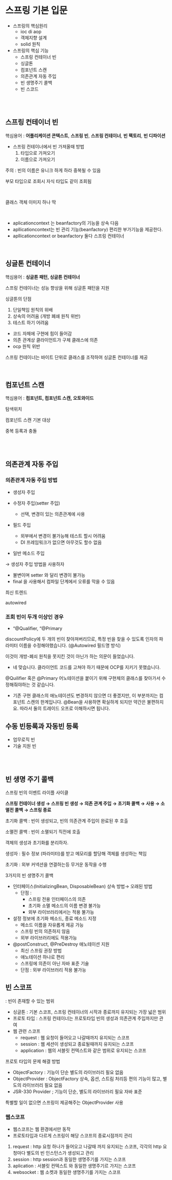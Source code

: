 # 스프링 기본 입문

- 스프링의 핵심원리
  - ioc di aop
  - 객체지향 설계
  - solid 원칙
- 스프링의 핵심 기능
  - 스프링 컨테이너 빈
  - 싱글톤
  - 컴포넌트 스캔
  - 의존관계 자동 주입
  - 빈 생명주기 콜백
  - 빈 스코드

<br/>

<br/>

## 스프링 컨테이너 빈

핵심용어 : **어플리케이션 콘텍스트**,  **스프링 빈**,  **스프링 컨테이너**,  **빈 팩토리**, **빈 디파이션**

- 스프링 컨테이너에서 빈 가져올때 방법
  1. 타입으로 가져오기
  2. 이름으로 가져오기

주의 : 빈의 이름은 유니크 하게 하라 중복될 수 있음

부모 타입으로 조회시 자식 타입도 같이 조회됨

<br/>

클래스 객체 이미지 하나 딱

<br/>

- aplicationcontext 는 beanfactory의 기능을 상속 다음
- apllicationcontext는  빈 관리 기능(beanfactory) 편리한 부가기능을 제공한다.
- apllicationcontext or beanfactory 둘다 스프링 컨테이너

<br/>

## 싱글톤 컨테이너

핵심용어 : **싱글톤 패턴, 싱글톤 컨테이너**

스프링 컨테이너는 성능 향상을 위해 싱글톤 패턴을 지원

싱글톤의 단점

1. 단일책임 원칙의 위배
2. 상속의 어려움 (개방 폐쇄 원칙 위반)
3. 테스트 하기 어려움

- 코드 자체에 구현에 힘이 들어감
- 의존 관계상 클라이언트가 구체 클래스에 의존
- ocp 원칙 위반

스프링 컨테이너는 바이트 단위로 클래스를 조작하여 싱글톤 컨테이너를 제공

<br/>

## 컴포넌트 스캔

핵심용어 : **컴포넌트, 컴포넌트 스캔, 오토와이드**

탐색위치

컴포넌트 스캔 기본 대상

중복 등록과 충돌

<br/>

<br/>

## 의존관계 자동 주입

### 의존관계 자동 주입 방법

- 생성자 주입
- 수정자 주입(setter 주입)
  - 선택, 변경이 있는 의존관계에 사용

- 필드 주입
  - 외부에서 변경이 불가능해 테스트 할시 어려움
  - DI 프레임워크가 없으면 아무것도 할수 없음

- 일반 메소드 주입

→ 생성자 주입 방법을 사용하자

- 불변이며 setter 와 달리 변경이 불가능
- final 을 사용해서 컴파일 단계에서 오류를 막을 수 있음

최신 트렌드

autowired

### 조회 빈이 두개 이상인 경우

- “@Qualifier, “@Primary

discountPolicy에 두 개의 빈이 찾아져버리므로, 특정 빈을 찾을 수 있도록 인자의 파라미터 이름을 수정해야했습니다. (@Autowired 필드명 방식)

이것이 개방-폐쇠 원칙을 못지킨 것이 아닌가 하는 의문이 들었습니다.

- 네 맞습니다. 클라이언트 코드를 고쳐야 하기 때문에 OCP를 지키기 못했습니다.

@Quilifier 혹은 @Primary 어노테이션을 붙이기 위해 구현체의 클래스를 찾아가서 수정해줘야하는 것 같습니다.

- 기존 구현 클래스의 애노테이션도 변경하지 않으면 더 좋겠지만, 이 부분까지는 컴포넌트 스캔의 한계입니다. @Bean을 사용하면 확실하게 되지만 약간은 불편하지요. 따라서 둘의 트레이드 오프로 이해하시면 됩니다.

## 수동 빈등록과 자동빈 등록

- 업무로직 빈
- 기술 지원 빈

<br/>

<br/>

## 빈 생명 주기 콜백

스프링 빈의 이벤트 라이플 사이클

**스프링 컨테이너 생성 → 스프링 빈 생성 → 의존 관계 주입 → 초기화 콜백 → 사용 → 소멸전 콜백 → 스프링 종료**

초기화 콜백 : 빈이 생성되고, 빈의 의존관계 주입이 완료된 후 호출

소멸전 콜백 : 빈이 소멸되기 직전에 호출

객체의 생성과 초기화를 분리하자.

생성자 : 필수 정보 (파라미터)를 받고 메모리를 할당해 객체를 생성하는 책임

초기화 : 외부 커넥션을 연결하는등 무거운 동작을 수행

3가지의 빈 생명주기 콜백

- 인터페이스(InitializingBean, DisposableBean) 상속 방법→ 오래된 방법
  - 단점 :
    - 스프링 전용 인터페이스의 의존
    - 초기화 소멸 메소드의 이름 변경 불가능
    - 외부 라이브러리에서는 적용 불가능
- 설정 정보에 초기화 메소드, 종료 메소드 지정
  - 메소드 이름을 자유롭게 제공 가능
  - 스프링 빈의 의존하지 않음
  - 외부 라이브러리에도 적용가능
- @postConstruct, @PreDestroy 애노테이션 지원
  - 최신 스프링 권장 방법
  - 애노테이션 하나로 편리
  - 스프링에 의존이 아닌 자바 표준 기술
  - 단점 : 외부 라이브러리 적용 불가능

## 빈 스코프

: 빈이 존재할 수 있는 범위

- 싱글톤 : 기본 스코프, 스프링 컨테이너의 시작과 종료까지 유지되는 가장 넓은 범위
- 프로토 타입 : 스프링 컨테이너는 프로토타입 빈의 생성과 의존관계 주입까지만 관여
- 웹 관련 스코프
  - request : 웹 요청이 들어오고 나갈때까지 유지되는 스코프
  - session : 웹 세션이 생성되고 종료될때까지 유지되는 스코프
  - application : 웹의 서블릿 컨텍스트와 같은 범위로 유지되는 스코프

프로토 타입의 문제 해결 방법

- ObjectFactory : 기능이 단순 별도의 라이브러리 필요 없음
- ObjectProvider : ObjectFactory 상속, 옵션, 스트림 처리등 편의 기능이 많고, 별도의 라이브러리 필요 없음
- JSR-330 Provider ; 기능이 단순, 별도의 라이브러리 필요 자바 표준

특별할 일이 없으면 스프링이 제공해주는 ObjectProvider 사용

### 웹스코프

- 웹스코프는 웹 환경에서만 동작
- 프로토타입과 다르게 스프링이 해당 스코프의 종료시점까지 관리

1. request : http 요청 하나가 들어오고 나갈때 까지 유지되는 스코프, 각각의 http 요청마다 별도의 빈 인스턴스가 생성되고 관리
2. session : http session과 동일한 생명주기를 가지는 스코프
3. aplication : 서블릿 컨텍스트 와 동일한 생명주기르 가지는 스코프
4. websocket : 웹 소켓과 동일한 생명주기를 가지는 스코프